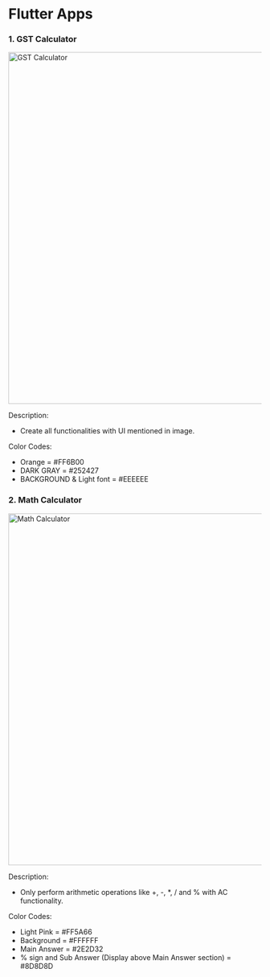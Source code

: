 # Flutter Apps

### 1. GST Calculator

<img src="https://user-images.githubusercontent.com/29592628/205632677-db88a300-e568-42e8-83be-b6b09a424747.png" height="700" alt="GST Calculator">

Description:
- Create all functionalities with UI mentioned in image.

Color Codes: 
- Orange = #FF6B00
- DARK GRAY = #252427
- BACKGROUND & Light font = #EEEEEE

### 2. Math Calculator

<img src="https://user-images.githubusercontent.com/29592628/205633649-66ed4d68-247a-4007-8365-210e99fee318.png" height="700" alt="Math Calculator">

Description:
- Only perform arithmetic operations like +, -, *, / and % with AC functionality.

Color Codes:
- Light Pink = #FF5A66
- Background = #FFFFFF
- Main Answer = #2E2D32
- % sign and Sub Answer (Display above Main Answer section) = #8D8D8D
